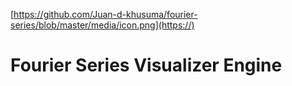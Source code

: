 [https://github.com/Juan-d-khusuma/fourier-series/blob/master/media/icon.png](https://)

# Fourier Series Visualizer Engine
